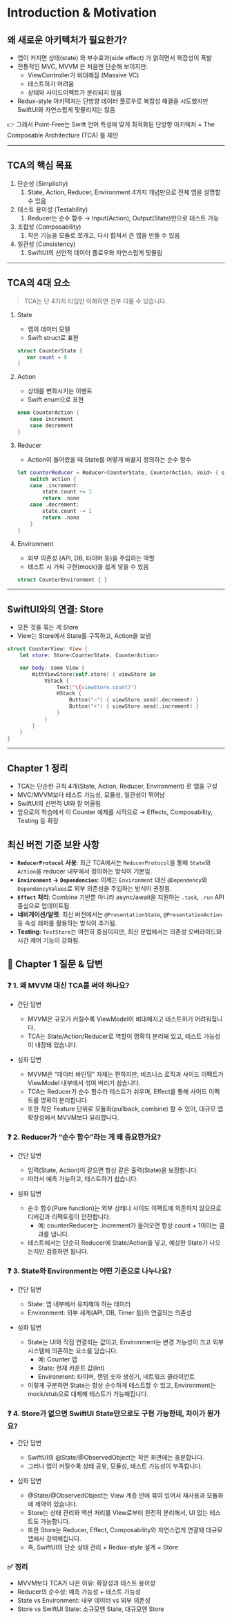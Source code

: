  # Introduction & Motivation

 ## 왜 새로운 아키텍처가 필요한가?
 - 앱이 커지면 상태(state) 와 부수효과(side effect) 가 얽히면서 복잡성이 폭발
 - 전통적인 MVC, MVVM 은 처음엔 단순해 보이지만:
   - ViewController가 비대해짐 (Massive VC)
   - 테스트하기 어려움
   - 상태와 사이드이펙트가 분리되지 않음
 - Redux-style 아키텍처는 단방향 데이터 플로우로 복잡성 해결을 시도했지만 SwiftUI와 자연스럽게 맞물리지는 않음

👉 그래서 Point-Free는 Swift 언어 특성에 맞게 최적화된 단방향 아키텍처 = The Composable Architecture (TCA) 를 제안

---
## TCA의 핵심 목표
1. 단순성 (Simplicity)
   1. State, Action, Reducer, Environment 4가지 개념만으로 전체 앱을 설명할 수 있음
2. 테스트 용이성 (Testability)
   1. Reducer는 순수 함수 → Input(Action), Output(State)만으로 테스트 가능
3. 조합성 (Composability)
   1. 작은 기능을 모듈로 쪼개고, 다시 합쳐서 큰 앱을 만들 수 있음
4. 일관성 (Consistency)
   1. SwiftUI의 선언적 데이터 플로우와 자연스럽게 맞물림

---

## TCA의 4대 요소
> TCA는 단 4가지 타입만 이해하면 전부 다룰 수 있습니다.

1. State
   - 앱의 데이터 모델
   - Swift struct로 표현
    ```swift
    struct CounterState {
       var count = 0
    }
    ```

2. Action
   - 상태를 변화시키는 이벤트
   - Swift enum으로 표현
  
    ```swift
    enum CounterAction {
        case increment
        case decrement
    }
    ```

3. Reducer
   - Action이 들어왔을 때 State를 어떻게 바꿀지 정의하는 순수 함수
  
    ```swift
    let counterReducer = Reducer<CounterState, CounterAction, Void> { state, action, _ in
        switch action {
        case .increment:
            state.count += 1
            return .none
        case .decrement:
            state.count -= 1
            return .none
        }
    }
    ```

4. Environment
    - 외부 의존성 (API, DB, 타이머 등)을 주입하는 역할
    - 테스트 시 가짜 구현(mock)을 쉽게 넣을 수 있음
    ```swift
    struct CounterEnvironment { }
    ```

---

## SwiftUI와의 연결: Store
- 모든 것을 묶는 게 Store
- View는 Store에서 State를 구독하고, Action을 보냄
```swift
struct CounterView: View {
    let store: Store<CounterState, CounterAction>

    var body: some View {
        WithViewStore(self.store) { viewStore in
            VStack {
                Text("\(viewStore.count)")
                HStack {
                    Button("−") { viewStore.send(.decrement) }
                    Button("+") { viewStore.send(.increment) }
                }
            }
        }
    }
}
```

---

## Chapter 1 정리
- TCA는 단순한 규칙 4개(State, Action, Reducer, Environment) 로 앱을 구성
- MVC/MVVM보다 테스트 가능성, 모듈성, 일관성이 뛰어남
- SwiftUI의 선언적 UI와 잘 어울림
- 앞으로의 학습에서 이 Counter 예제를 시작으로 → Effects, Composability, Testing 등 확장

## 최신 버전 기준 보완 사항
- **`ReducerProtocol` 사용**: 최근 TCA에서는 `ReducerProtocol`을 통해 `State`와 `Action`을 reducer 내부에서 정의하는 방식이 기본임.
- **`Environment` → `Dependencies`**: 이제는 `Environment` 대신 `@Dependency`와 `DependencyValues`로 외부 의존성을 주입하는 방식이 권장됨.
- **`Effect` 처리**: Combine 기반뿐 아니라 async/await을 지원하는 `.task`, `.run` API 중심으로 업데이트됨.
- **네비게이션/알럿**: 최신 버전에서는 `@PresentationState`, `@PresentationAction` 등 속성 래퍼를 활용하는 방식이 추가됨.
- **Testing**: `TestStore`는 여전히 중심이지만, 최신 문법에서는 의존성 오버라이드와 시간 제어 기능이 강화됨.

## 📌 Chapter 1 질문 & 답변
### ❓ 1. 왜 MVVM 대신 TCA를 써야 하나요?

- 간단 답변
  - MVVM은 규모가 커질수록 ViewModel이 비대해지고 테스트하기 어려워집니다.
  - TCA는 State/Action/Reducer로 역할이 명확히 분리돼 있고, 테스트 가능성이 내장돼 있습니다.

- 심화 답변
  - MVVM은 “데이터 바인딩” 자체는 편하지만, 비즈니스 로직과 사이드 이펙트가 ViewModel 내부에서 섞여 버리기 쉽습니다.
  - TCA는 Reducer가 순수 함수라 테스트가 쉬우며, Effect를 통해 사이드 이펙트를 명확히 분리합니다.
  - 또한 작은 Feature 단위로 모듈화(pullback, combine) 할 수 있어, 대규모 앱 확장성에서 MVVM보다 유리합니다.

### ❓ 2. Reducer가 “순수 함수”라는 게 왜 중요한가요?

- 간단 답변
  - 입력(State, Action)이 같으면 항상 같은 출력(State)을 보장합니다.
  - 따라서 예측 가능하고, 테스트하기 쉽습니다.

- 심화 답변
  - 순수 함수(Pure function)는 외부 상태나 사이드 이펙트에 의존하지 않으므로 디버깅과 리팩토링이 안전합니다.
    - 예: counterReducer는 .increment가 들어오면 항상 count + 1이라는 결과를 냅니다.
  - 테스트에서는 단순히 Reducer에 State/Action을 넣고, 예상한 State가 나오는지만 검증하면 됩니다.

### ❓ 3. State와 Environment는 어떤 기준으로 나누나요?

- 간단 답변
    - State: 앱 내부에서 유지해야 하는 데이터
    - Environment: 외부 세계(API, DB, Timer 등)와 연결되는 의존성

- 심화 답변
    - State는 UI와 직접 연결되는 값이고, Environment는 변경 가능성이 크고 외부 시스템에 의존하는 요소를 담습니다.
      - 예: Counter 앱
      - State: 현재 카운트 값(Int)
      - Environment: 타이머, 랜덤 숫자 생성기, 네트워크 클라이언트
    - 이렇게 구분하면 State는 항상 순수하게 테스트할 수 있고, Environment는 mock/stub으로 대체해 테스트가 가능해집니다.

### ❓ 4. Store가 없으면 SwiftUI State만으로도 구현 가능한데, 차이가 뭔가요?

- 간단 답변
  - SwiftUI의 @State/@ObservedObject는 작은 화면에는 충분합니다.
  - 그러나 앱이 커질수록 상태 공유, 모듈성, 테스트 가능성이 부족합니다.

- 심화 답변
  - @State/@ObservedObject는 View 계층 안에 묶여 있어서 재사용과 모듈화에 제약이 있습니다.
  - Store는 상태 관리와 액션 처리를 View로부터 완전히 분리해서, UI 없는 테스트도 가능합니다.
  - 또한 Store는 Reducer, Effect, Composability와 자연스럽게 연결돼 대규모 앱에서 강력해집니다.
  - 즉, SwiftUI의 단순 상태 관리 + Redux-style 설계 = Store

### ✅ 정리
- MVVM보다 TCA가 나은 이유: 확장성과 테스트 용이성
- Reducer의 순수성: 예측 가능성 + 테스트 가능성
- State vs Environment: 내부 데이터 vs 외부 의존성
- Store vs SwiftUI State: 소규모엔 State, 대규모엔 Store